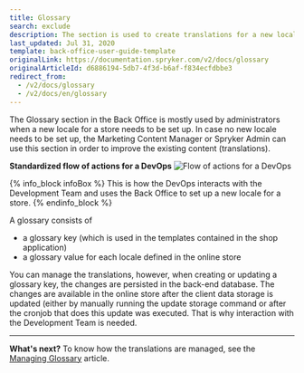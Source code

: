 ```yaml
---
title: Glossary
search: exclude
description: The section is used to create translations for a new locale or update the existing ones in the Back Office.
last_updated: Jul 31, 2020
template: back-office-user-guide-template
originalLink: https://documentation.spryker.com/v2/docs/glossary
originalArticleId: d6886194-5db7-4f3d-b6af-f834ecfdbbe3
redirect_from:
  - /v2/docs/glossary
  - /v2/docs/en/glossary
---
```


The Glossary section in the Back Office is mostly used by administrators when a new locale for a store needs to be set up. In case no new locale needs to be set up, the Marketing Content Manager or Spryker Admin can use this section in order to improve the existing content (translations).

**Standardized flow of actions for a DevOps**
![Flow of actions for a DevOps](https://spryker.s3.eu-central-1.amazonaws.com/docs/User+Guides/Back+Office+User+Guides/Glossary/glossary-section.png) 

{% info_block infoBox %}
This is how the DevOps interacts with the Development Team and uses the Back Office to set up a new locale for a store.
{% endinfo_block %}

A glossary consists of
* a glossary key (which is used in the templates contained in the shop application)
* a glossary value for each locale defined in the online store

You can manage the translations, however, when creating or updating a glossary key, the changes are persisted in the back-end database. The changes are available in the online store after the client data storage is updated (either by manually running the update storage command or after the cronjob that does this update was executed. That is why interaction with the Development Team is needed.
***
**What's next?**
To know how the translations are managed, see the [Managing Glossary](/docs/scos/user/back-office-user-guides/{{page.version}}/administration/glossary/managing-glossary.html) article.
